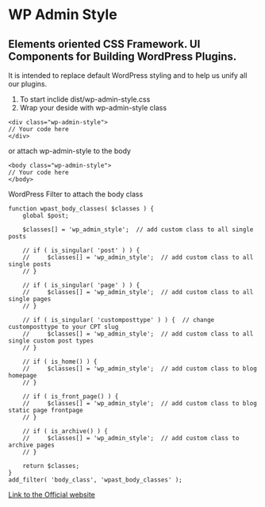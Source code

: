 # WP Admin Style
## Elements oriented CSS Framework. UI Components for Building WordPress Plugins.

It is intended to replace default WordPress styling and to help us unify all our plugins.

1. To start inclide dist/wp-admin-style.css
2. Wrap your deside with wp-admin-style class

```
<div class="wp-admin-style">
// Your code here
</div>
```

or attach wp-admin-style to the body

```
<body class="wp-admin-style">
// Your code here
</body>
```

WordPress Filter to attach the body class
```
function wpast_body_classes( $classes ) {
    global $post;

    $classes[] = 'wp_admin_style';  // add custom class to all single posts    
     
    // if ( is_singular( 'post' ) ) {  
    //     $classes[] = 'wp_admin_style';  // add custom class to all single posts
    // }
     
    // if ( is_singular( 'page' ) ) {  
    //     $classes[] = 'wp_admin_style';  // add custom class to all single pages
    // }   
     
    // if ( is_singular( 'customposttype' ) ) {  // change customposttype to your CPT slug
    //     $classes[] = 'wp_admin_style';  // add custom class to all single custom post types
    // }       
     
    // if ( is_home() ) {  
    //     $classes[] = 'wp_admin_style';  // add custom class to blog homepage
    // }           
     
    // if ( is_front_page() ) { 
    //     $classes[] = 'wp_admin_style';  // add custom class to blog static page frontpage
    // }               
     
    // if ( is_archive() ) { 
    //     $classes[] = 'wp_admin_style';  // add custom class to archive pages
    // }                   
 
    return $classes;
}
add_filter( 'body_class', 'wpast_body_classes' );
```

[Link to the Official website](https://wpadminstyle.com/)
